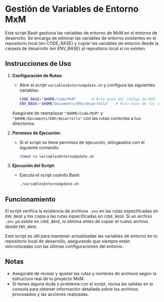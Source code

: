 # Gestión de Variables de Entorno MxM

Este script Bash gestiona las variables de entorno de MxM en el entorno de desarrollo. Se encarga de eliminar las variables de entorno existentes en el repositorio local (en CODE_BASE) y copiar las variables de entorno desde la carpeta de desarrollo (en ENV_BASE) al repositorio local si no existen.

## Instrucciones de Uso

1. **Configuración de Rutas:**
   - Abre el script `variablesEntornoUpdate.sh` y configura las siguientes variables:
     ```bash
     CODE_BASE="$HOME/Code/MxM"       # Ruta base del código de MxM
     ENV_BASE="$HOME/Documents/ENV/desarrollo"   # Ruta base de las variables de entorno descargadas
     ```
   Asegúrate de reemplazar `"$HOME/Code/MxM"` y `"$HOME/Documents/ENV/desarrollo"` con las rutas correctas a tus directorios.

2. **Permisos de Ejecución:**
   - Si el script no tiene permisos de ejecución, otórgaselos con el siguiente comando:
     ```bash
     chmod +x variablesEntornoUpdate.sh
     ```

3. **Ejecución del Script:**
   - Ejecuta el script usando Bash:
     ```bash
     ./variablesEntornoUpdate.sh
     ```

## Funcionamiento

El script verifica la existencia de archivos `.env` en las rutas especificadas en `ENV_BASE` y los copia a las rutas especificadas en `CODE_BASE`. Si un archivo `.env` ya existe en `CODE_BASE`, lo elimina antes de copiar el nuevo archivo desde `ENV_BASE`.

Este script es útil para mantener actualizadas las variables de entorno en tu repositorio local de desarrollo, asegurando que siempre estén sincronizadas con las últimas configuraciones del entorno.

## Notas
- Asegúrate de revisar y ajustar las rutas y nombres de archivos según la estructura real de tu proyecto MxM.
- Si tienes alguna duda o problema con el script, revisa las salidas en la consola para obtener información detallada sobre los archivos procesados y las acciones realizadas.
